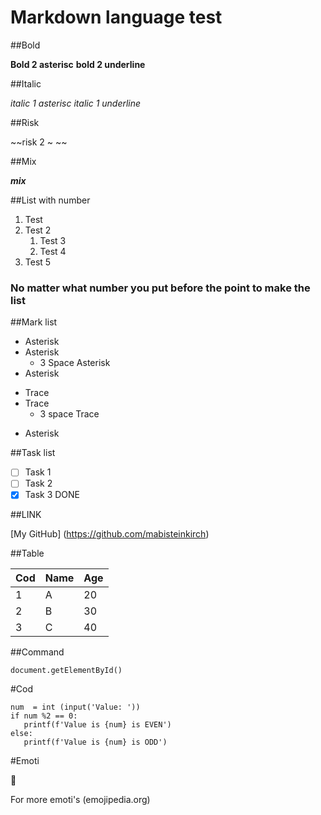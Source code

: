 # Markdown language test

##Bold

**Bold 2 asterisc** __bold 2 underline__

##Italic

*italic 1 asterisc* _italic 1 underline_

##Risk

~~risk 2 ~ ~~

##Mix

__*mix*__

##List with number

1. Test
1. Test 2
   1. Test 3
   1. Test 4
999. Test 5

### No matter what number you put before the point to make the list

##Mark list

* Asterisk
* Asterisk
   * 3 Space Asterisk
* Asterisk
- Trace
- Trace
   - 3 space Trace
* Asterisk

##Task list

- [ ] Task 1
- [ ] Task 2
- [x] Task 3 DONE

##LINK

[My GitHub] (https://github.com/mabisteinkirch)

##Table

Cod | Name | Age
---|---|---|
1 | A | 20
2 | B | 30
3 | C | 40

##Command

`document.getElementById()`

#Cod

```
num  = int (input('Value: '))
if num %2 == 0:
   printf(f'Value is {num} is EVEN')
else:
   printf(f'Value is {num} is ODD')
```



#Emoti

:vulcan_salute:

For more emoti's (emojipedia.org)
